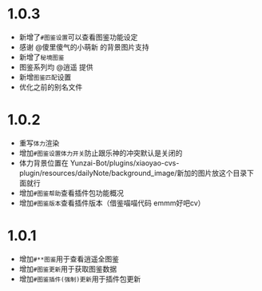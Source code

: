 # 1.0.3
* 新增了`#图鉴设置`可以查看图鉴功能设定
* 感谢 @傻里傻气的小萌新 的背景图片支持
* 新增了`秘境图鉴` 
* 图鉴系列均 @逍遥 提供
* 新增`图鉴匹配`设置
* 优化之前的别名文件

# 1.0.2
* 重写`体力`渲染
* 增加`#图鉴设置体力开关`防止跟乐神的冲突默认是关闭的
* 体力背景位置在 Yunzai-Bot/plugins/xiaoyao-cvs-plugin/resources/dailyNote/background_image/新加的图片放这个目录下面就行
* 增加`#图鉴帮助`查看插件包功能概况
* 增加`#图鉴版本`查看插件版本（借鉴喵喵代码 emmm好吧cv）

# 1.0.1
* 增加`#**图鉴`用于查看逍遥全图鉴
* 增加`#图鉴更新`用于获取图鉴数据
* 增加`#图鉴插件(强制)更新`用于插件包更新